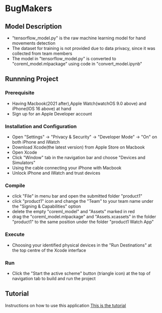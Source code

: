 # BugMakers
## Model Description
* "tensorflow_model.py" is the raw machine learning model for hand movements detection
* The dataset for training is not provided due to data privacy, since it was collected from team members
* The model in "tensorflow_model.py" is converted to "coreml_model.mlpackage" using code in "convert_model.ipynb"
## Runnning Project 
### Prerequisite
* Having Macbook(2021 after),Apple Watch(watchOS 9.0 above) and iPhone(IOS 16 above) at hand
* Sign up for an Apple Developer account
### Installation and Configuration
* Open "Settings" -> "Privacy & Security" -> "Developer Mode" -> "On" on both iPhone and iWatch
* Download Xcode(the latest version) from Apple Store on Macbook
* Open Xcode
* Click "Window" tab in the navigation bar and choose "Devices and Simulators"
* Using the cable connecting your iPhone with Macbook
* Unlock iPhone and iWatch and trust devices
### Compile
* click "File" in menu bar and open the submitted folder "product1"
* click "product1" icon and change the "Team" to your team name under the "Signing & Capabilities" option
* delete the empty "coreml_model" and "Assets" marked in red
* drag the "coreml_model.mlpackage" and "Assets.xcassets" in the folder "product1" to the same position under the folder "product1 Watch App"
### Execute
* Choosing your identified physical devices in the "Run Destinations" at the top centre of the Xcode interface
### Run
* Click the "Start the active scheme" button (triangle icon) at the top of navigation tab to build and run the project
## Tutorial
Instructions on how to use this application
[This is the tutorial](https://bugmakersw-wewash.squarespace.com)
